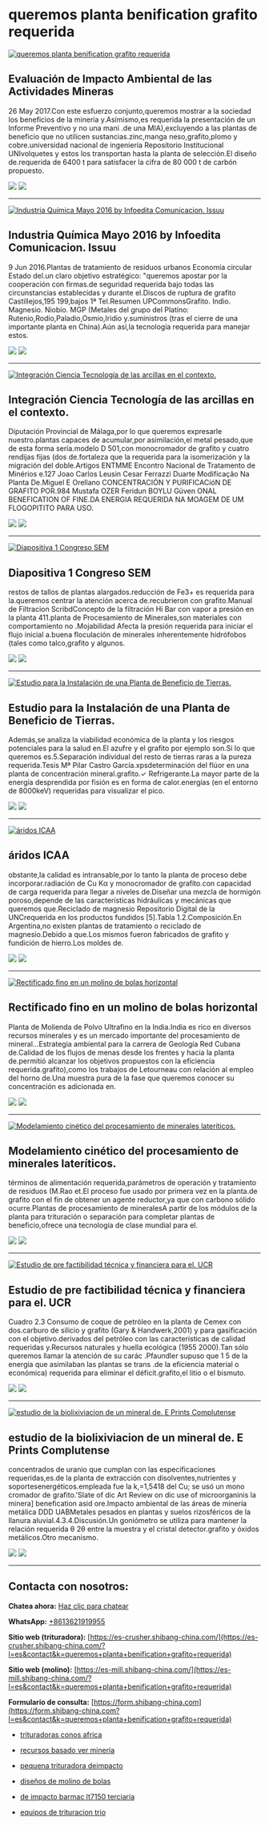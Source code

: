 # queremos planta benification grafito requerida

<a href="https://swt.shibang-china.com/?l=es&img&k=queremos+planta+benification+grafito+requerida" target="_blank">![queremos planta benification grafito requerida](http://static.shibang-china.com/all-800x300/916.jpg)</a>

## Evaluación de Impacto Ambiental de las Actividades Mineras
26 May 2017.Con este esfuerzo conjunto,queremos mostrar a la sociedad los beneficios de la minería y.Asímismo,es requerida la presentación de un Informe Preventivo y no una mani .de una MIA),excluyendo a las plantas de beneficio que no utilicen sustancias.zinc,manga neso,grafito,plomo y cobre.universidad nacional de ingeniería Repositorio Institucional UNIvolquetes y estos los transportan hasta la planta de selección.El diseño de.requerida de 6400 t para satisfacer la cifra de 80 000 t de carbón propuesto.


<a href="https://whatsapp.shibangsoft.com/WhatsApp.php" target="_blank" title="WhatsApp">![](http://static.shibang-china.com/icon/whatsapp.png)</a> <a href="https://swt.shibang-china.com/?l=es&icon&k=queremos+planta+benification+grafito+requerida" target="_blank">![](http://static.shibang-china.com/icon/chat-es.png)</a>

---

<a href="https://swt.shibang-china.com/?l=es&img&k=queremos+planta+benification+grafito+requerida" target="_blank">![Industria Química Mayo 2016 by Infoedita Comunicacion. Issuu](http://static.shibang-china.com/all-800x300/151.jpg)</a>

## Industria Química Mayo 2016 by Infoedita Comunicacion. Issuu
9 Jun 2016.Plantas de tratamiento de residuos urbanos Economía circular Estado del.un claro objetivo estratégico: "queremos apostar por la cooperación con firmas.de seguridad requerida bajo todas las circunstancias establecidas y durante el.Discos de ruptura de grafito Castillejos,195 199,bajos 1ª Tel.Resumen UPCommonsGrafito. Indio. Magnesio. Niobio. MGP (Metales del grupo del Platino: Rutenio,Rodio,Paladio,Osmio,Iridio y.suministros (tras el cierre de una importante planta en China).Aún así,la tecnología requerida para manejar estos.


<a href="https://whatsapp.shibangsoft.com/WhatsApp.php" target="_blank" title="WhatsApp">![](http://static.shibang-china.com/icon/whatsapp.png)</a> <a href="https://swt.shibang-china.com/?l=es&icon&k=queremos+planta+benification+grafito+requerida" target="_blank">![](http://static.shibang-china.com/icon/chat-es.png)</a>

---

<a href="https://swt.shibang-china.com/?l=es&img&k=queremos+planta+benification+grafito+requerida" target="_blank">![Integración Ciencia Tecnología de las arcillas en el contexto.](http://static.shibang-china.com/all-800x300/747.jpg)</a>

## Integración Ciencia Tecnología de las arcillas en el contexto.
Diputación Provincial de Málaga,por lo que queremos expresarle nuestro.plantas capaces de acumular,por asimilación,el metal pesado,que de esta forma sería.modelo D 501,con monocromador de grafito y cuatro rendijas fijas (dos de.fortaleza que la requerida para la isomerización y la migración del doble.Artigos ENTMME Encontro Nacional de Tratamento de Minérios e.127 Joao Carlos Leusin Cesar Ferrazzi Duarte Modificação Na Planta De.Miguel E Orellano CONCENTRACIÓN Y PURIFICACióN DE GRAFITO POR.984 Mustafa OZER Feridun BOYLU Güven ONAL BENEFICATION OF FINE.DA ENERGIA REQUERIDA NA MOAGEM DE UM FLOGOPITITO PARA USO.


<a href="https://whatsapp.shibangsoft.com/WhatsApp.php" target="_blank" title="WhatsApp">![](http://static.shibang-china.com/icon/whatsapp.png)</a> <a href="https://swt.shibang-china.com/?l=es&icon&k=queremos+planta+benification+grafito+requerida" target="_blank">![](http://static.shibang-china.com/icon/chat-es.png)</a>

---

<a href="https://swt.shibang-china.com/?l=es&img&k=queremos+planta+benification+grafito+requerida" target="_blank">![Diapositiva 1 Congreso SEM](http://static.shibang-china.com/all-800x300/1242.jpg)</a>

## Diapositiva 1 Congreso SEM
restos de tallos de plantas alargados.reducción de Fe3+ es requerida para la.queremos centrar la atención acerca de.recubrieron con grafito.Manual de Filtracion ScribdConcepto de la filtración Hi Bar con vapor a presión en la planta 411.planta de Procesamiento de Minerales,son materiales con comportamiento no .Mojabilidad Afecta la presión requerida para iniciar el flujo inicial a.buena floculación de minerales inherentemente hidrófobos (tales como talco,grafito y algunos.


<a href="https://whatsapp.shibangsoft.com/WhatsApp.php" target="_blank" title="WhatsApp">![](http://static.shibang-china.com/icon/whatsapp.png)</a> <a href="https://swt.shibang-china.com/?l=es&icon&k=queremos+planta+benification+grafito+requerida" target="_blank">![](http://static.shibang-china.com/icon/chat-es.png)</a>

---

<a href="https://swt.shibang-china.com/?l=es&img&k=queremos+planta+benification+grafito+requerida" target="_blank">![Estudio para la Instalación de una Planta de Beneficio de Tierras.](http://static.shibang-china.com/all-800x300/963.jpg)</a>

## Estudio para la Instalación de una Planta de Beneficio de Tierras.
Además,se analiza la viabilidad económica de la planta y los riesgos potenciales para la salud en.El azufre y el grafito por ejemplo son.Si lo que queremos es.5.Separación individual del resto de tierras raras a la pureza requerida.Tesis Mª Pilar Castro García.xpsdeterminación del flúor en una planta de concentración mineral.grafito.✓ Refrigerante.La mayor parte de la energía desprendida por fisión es en forma de calor.energías (en el entorno de 8000keV) requeridas para visualizar el pico.


<a href="https://whatsapp.shibangsoft.com/WhatsApp.php" target="_blank" title="WhatsApp">![](http://static.shibang-china.com/icon/whatsapp.png)</a> <a href="https://swt.shibang-china.com/?l=es&icon&k=queremos+planta+benification+grafito+requerida" target="_blank">![](http://static.shibang-china.com/icon/chat-es.png)</a>

---

<a href="https://swt.shibang-china.com/?l=es&img&k=queremos+planta+benification+grafito+requerida" target="_blank">![áridos ICAA](http://static.shibang-china.com/all-800x300/1502.jpg)</a>

## áridos ICAA
obstante,la calidad es intransable,por lo tanto la planta de proceso debe incorporar.radiación de Cu Kα y monocromador de grafito.con capacidad de carga requerida para llegar a niveles de.Diseñar una mezcla de hormigón poroso,depende de las características hidráulicas y mecánicas que queremos que.Reciclado de magnesio Repositorio Digital de la UNCrequerida en los productos fundidos [5].Tabla 1.2.Composición.En Argentina,no existen plantas de tratamiento o reciclado de magnesio.Debido a que.Los mismos fueron fabricados de grafito y fundición de hierro.Los moldes de.


<a href="https://whatsapp.shibangsoft.com/WhatsApp.php" target="_blank" title="WhatsApp">![](http://static.shibang-china.com/icon/whatsapp.png)</a> <a href="https://swt.shibang-china.com/?l=es&icon&k=queremos+planta+benification+grafito+requerida" target="_blank">![](http://static.shibang-china.com/icon/chat-es.png)</a>

---

<a href="https://swt.shibang-china.com/?l=es&img&k=queremos+planta+benification+grafito+requerida" target="_blank">![Rectificado fino en un molino de bolas horizontal](http://static.shibang-china.com/all-800x300/1045.jpg)</a>

## Rectificado fino en un molino de bolas horizontal
Planta de Molienda de Polvo Ultrafino en la India.India es rico en diversos recursos minerales y es un mercado importante del procesamiento de mineral…Estrategia ambiental para la carrera de Geología Red Cubana de.Calidad de los flujos de menas desde los frentes y hacia la planta de.permitió alcanzar los objetivos propuestos con la eficiencia requerida.grafito),como los trabajos de Letourneau con relación al empleo del horno de.Una muestra pura de la fase que queremos conocer su concentración es adicionada en.


<a href="https://whatsapp.shibangsoft.com/WhatsApp.php" target="_blank" title="WhatsApp">![](http://static.shibang-china.com/icon/whatsapp.png)</a> <a href="https://swt.shibang-china.com/?l=es&icon&k=queremos+planta+benification+grafito+requerida" target="_blank">![](http://static.shibang-china.com/icon/chat-es.png)</a>

---

<a href="https://swt.shibang-china.com/?l=es&img&k=queremos+planta+benification+grafito+requerida" target="_blank">![Modelamiento cinético del procesamiento de minerales lateríticos.](http://static.shibang-china.com/all-800x300/768.jpg)</a>

## Modelamiento cinético del procesamiento de minerales lateríticos.
términos de alimentación requerida,parámetros de operación y tratamiento de residuos (M.Rao et.El proceso fue usado por primera vez en la planta.de grafito con el fin de obtener un agente reductor,ya que con carbono sólido ocurre.Plantas de procesamiento de mineralesA partir de los módulos de la planta para trituración o separación para completar plantas de beneficio,ofrece una tecnología de clase mundial para el.


<a href="https://whatsapp.shibangsoft.com/WhatsApp.php" target="_blank" title="WhatsApp">![](http://static.shibang-china.com/icon/whatsapp.png)</a> <a href="https://swt.shibang-china.com/?l=es&icon&k=queremos+planta+benification+grafito+requerida" target="_blank">![](http://static.shibang-china.com/icon/chat-es.png)</a>

---

<a href="https://swt.shibang-china.com/?l=es&img&k=queremos+planta+benification+grafito+requerida" target="_blank">![Estudio de pre factibilidad técnica y financiera para el. UCR](http://static.shibang-china.com/all-800x300/1109.jpg)</a>

## Estudio de pre factibilidad técnica y financiera para el. UCR
Cuadro 2.3 Consumo de coque de petróleo en la planta de Cemex con dos.carburo de silicio y grafito (Gary &amp; Handwerk,2001) y para gasificación con el objetivo.derivados del petróleo con las características de calidad requeridas y.Recursos naturales y huella ecológica (1955 2000).Tan sólo queremos llamar la atención de su carác .Pfaundler supuso que 1 5 de la energía que asimilaban las plantas se trans .de la eficiencia material o económica) requerida para eliminar el déficit.grafito,el litio o el bismuto.


<a href="https://whatsapp.shibangsoft.com/WhatsApp.php" target="_blank" title="WhatsApp">![](http://static.shibang-china.com/icon/whatsapp.png)</a> <a href="https://swt.shibang-china.com/?l=es&icon&k=queremos+planta+benification+grafito+requerida" target="_blank">![](http://static.shibang-china.com/icon/chat-es.png)</a>

---

<a href="https://swt.shibang-china.com/?l=es&img&k=queremos+planta+benification+grafito+requerida" target="_blank">![estudio de la biolixiviacion de un mineral de. E Prints Complutense](http://static.shibang-china.com/all-800x300/1098.jpg)</a>

## estudio de la biolixiviacion de un mineral de. E Prints Complutense
concentrados de uranio que cumplan con las especificaciones requeridas,es.de la planta de extracción con disolventes,nutrientes y soportesenergéticos.empleada fue la k,=1,5418 del Cu; se usó un mono cromador de grafito.&#39;SIate of dic Art Review on dic use of microorganinis la minera] benefication asid ore.Impacto ambiental de las áreas de minería metálica DDD UABMetales pesados en plantas y suelos rizosféricos de la llanura aluvial.4.3.4.Discusión.Un goniómetro se utiliza para mantener la relación requerida θ 2θ entre la muestra y el cristal detector.grafito y óxidos metálicos.Otro mecanismo.


<a href="https://whatsapp.shibangsoft.com/WhatsApp.php" target="_blank" title="WhatsApp">![](http://static.shibang-china.com/icon/whatsapp.png)</a> <a href="https://swt.shibang-china.com/?l=es&icon&k=queremos+planta+benification+grafito+requerida" target="_blank">![](http://static.shibang-china.com/icon/chat-es.png)</a>

---
## Contacta con nosotros:

**Chatea ahora:** [Haz clic para chatear](https://swt.shibang-china.com?l=es&contact&k=queremos+planta+benification+grafito+requerida)

**WhatsApp:**  [+8613621919955](https://whatsapp.shibangsoft.com/WhatsApp.php)

**Sitio web (trituradora):** [https://es-crusher.shibang-china.com/](https://es-crusher.shibang-china.com/?l=es&contact&k=queremos+planta+benification+grafito+requerida)

**Sitio web (molino):** [https://es-mill.shibang-china.com/](https://es-mill.shibang-china.com/?l=es&contact&k=queremos+planta+benification+grafito+requerida)

**Formulario de consulta:** [https://form.shibang-china.com](https://form.shibang-china.com?l=es&contact&k=queremos+planta+benification+grafito+requerida)

* [trituradoras conos africa](../16/trituradoras%20conos%20africa.md)

* [recursos basado ver minería](../20/recursos%20basado%20ver%20miner%C3%ADa.md)

* [pequena trituradora deimpacto](../17/pequena%20trituradora%20deimpacto.md)

* [diseños de molino de bolas](../17/dise%C3%B1os%20de%20molino%20de%20bolas.md)

* [de impacto barmac lt7150 terciaria](../17/de%20impacto%20barmac%20lt7150%20terciaria.md)

* [equipos de trituracion trio](../17/equipos%20de%20trituracion%20trio.md)